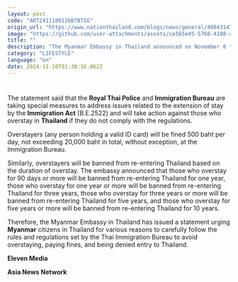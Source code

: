 ```yaml
---
layout: post
code: "ART2411100126B7BTIG"
origin_url: "https://www.nationthailand.com/blogs/news/general/40043147"
image: "https://github.com/user-attachments/assets/ce565e45-5760-4188-acea-aef9e21d21d8"
title: ""
description: "The Myanmar Embassy in Thailand announced on November 8 that overstayers in Thailand will be banned from re-entering Thailand based on the duration of overstay."
category: "LIFESTYLE"
language: "en"
date: 2024-11-10T01:30:16.862Z
---
```


# 









The statement said that the **Royal Thai Police** and **Immigration Bureau** are taking special measures to address issues related to the extension of stay by the **Immigration Act** (B.E.2522) and will take action against those who overstay in **Thailand** if they do not comply with the regulations.

Overstayers (any person holding a valid ID card) will be fined 500 baht per day, not exceeding 20,000 baht in total, without exception, at the Immigration Bureau.

Similarly, overstayers will be banned from re-entering Thailand based on the duration of overstay. The embassy announced that those who overstay for 90 days or more will be banned from re-entering Thailand for one year, those who overstay for one year or more will be banned from re-entering Thailand for three years, those who overstay for three years or more will be banned from re-entering Thailand for five years, and those who overstay for five years or more will be banned from re-entering Thailand for 10 years.

Therefore, the Myanmar Embassy in Thailand has issued a statement urging **Myanmar** citizens in Thailand for various reasons to carefully follow the rules and regulations set by the Thai Immigration Bureau to avoid overstaying, paying fines, and being denied entry to Thailand.

**Eleven Media**

**Asia News Network**